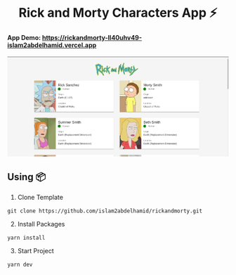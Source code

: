 <h1 align='center'>Rick and Morty Characters App ⚡</h1>


#### **App Demo: https://rickandmorty-ll40uhv49-islam2abdelhamid.vercel.app**

![image](screenshot.png)


## **Using 📦**

1. Clone Template

```
git clone https://github.com/islam2abdelhamid/rickandmorty.git
```

2. Install Packages

```
yarn install
```

3. Start Project

```
yarn dev
```

